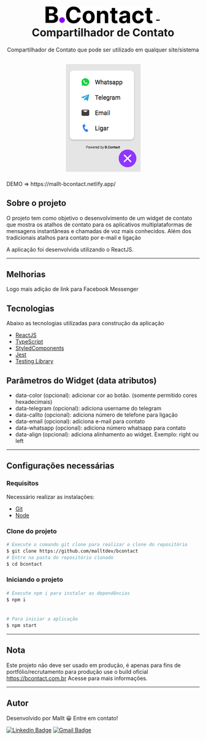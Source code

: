 <h1 align="center">
   <img alt="Logo" src="./public/bcontact-logo.svg" alt=""> - Compartilhador de Contato
</h1>
<p align="center">Compartilhador de Contato que pode ser utilizado em qualquer site/sistema</p>

<h2 align="center"><img src="./src/icons/screenshot.jpg" alt="screenshot bcontact" /></h2>
DEMO => https://mallt-bcontact.netlify.app/

## Sobre o projeto

O projeto tem como objetivo o desenvolvimento de um widget de contato que mostra os atalhos de contato para os aplicativos multiplataformas de mensagens instantâneas e chamadas de voz mais conhecidos. Além dos tradicionais atalhos para contato por e-mail e ligação

A aplicação foi desenvolvida utilizando o ReactJS.

---

## Melhorias

Logo mais adição de link para Facebook Messenger

## Tecnologias

Abaixo as tecnologias utilizadas para construção da aplicação

- [ReactJS](https://reactjs.org/)
- [TypeScript](https://www.typescriptlang.org/)
- [StyledComponents](https://styled-components.com)
- [Jest](https://jestjs.io)
- [Testing Library](https://testing-library.com/)

## Parâmetros do Widget (data atributos)

- data-color (opcional): adicionar cor ao botão. (somente permitido cores hexadecimais)
- data-telegram (opcional): adiciona username do telegram
- data-callto (opcional): adiciona número de telefone para ligação
- data-email (opcional): adiciona e-mail para contato
- data-whatsapp (opcional): adiciona número whatsapp para contato
- data-align (opcional): adiciona alinhamento ao widget. Exemplo: right ou left

---

## Configurações necessárias

### **Requisitos**

Necessário realizar as instalações:

- [Git](https://git-scm.com/)
- [Node](https://nodejs.org)

### **Clone do projeto**

```bash
# Execute o comando git clone para realizar o clone do repositório
$ git clone https://github.com/malltdev/bcontact
# Entre na pasta do repositório clonado
$ cd bcontact

```

### **Iniciando o projeto**

```bash
# Execute npm i para instalar as dependências
$ npm i


# Para iniciar a aplicação
$ npm start

```

---

## Nota

Este projeto não deve ser usado em produção, é apenas para fins de portfólio/recrutamento para produção use o build oficial https://bcontact.com.br Acesse para mais informações.

---

## Autor

Desenvolvido por Mallt 😀 Entre em contato!

[![Linkedin Badge](https://img.shields.io/badge/LinkedIn-0077B5?style=for-the-badge&logo=linkedin&logoColor=white&link=https://www.linkedin.com/in/marcustorresweb/)](https://www.linkedin.com/in/marcustorresweb/)
[![Gmail Badge](https://img.shields.io/badge/Gmail-D14836?style=for-the-badge&logo=gmail&logoColor=white&link=mailto:malltsapps0@gmail.com)](mailto:malltsapps0@gmail.com)
